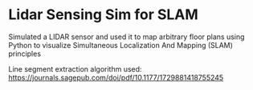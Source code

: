 
# Lidar Sensing Sim for SLAM

Simulated a LIDAR sensor and used it to map arbitrary floor plans using Python to visualize Simultaneous Localization And Mapping (SLAM) principles

Line segment extraction algorithm used:
https://journals.sagepub.com/doi/pdf/10.1177/1729881418755245

